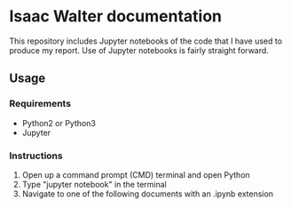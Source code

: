 # Isaac Walter documentation 

This repository includes Jupyter notebooks of the code that I have used to produce my report. Use of Jupyter notebooks is fairly straight forward.

## Usage

### Requirements
- Python2 or Python3
- Jupyter 

### Instructions
1. Open up a command prompt (CMD) terminal and open Python
2. Type "jupyter notebook" in the terminal
3. Navigate to one of the following documents with an .ipynb extension
